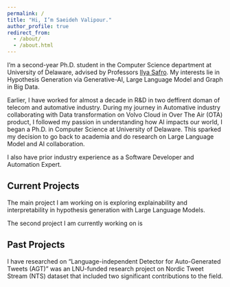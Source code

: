 ```yaml
---
permalink: /
title: "Hi, I’m Saeideh Valipour."
author_profile: true
redirect_from: 
  - /about/
  - /about.html
---
```

I’m a second-year Ph.D. student in the Computer Science department at University of Delaware, advised by Professors [Ilya Safro](https://www.eecis.udel.edu/~isafro/). My interests lie in Hypothesis Generation via Generative-AI, Large Language Model and Graph in Big Data.

Earlier, I have worked for almost a decade in R&D in two deffirent doman of telecom and automative industry. During my journey in Automative industry collaborating with Data transformation on Volvo Cloud in Over The Air (OTA) product, I followed my passion in understanding how AI impacts our world, I began a Ph.D. in Computer Science at University of Delaware. This sparked my decision to go back to academia and do research on Large Language Model and AI collaboration.

I also have prior industry experience as a Software Developer and Automation Expert.

## Current Projects

The main project I am working on is exploring explainability and interpretability in hypothesis generation with Large Language Models. 


The second project I am currently working on is 

## Past Projects

I have researched on “Language-independent Detector for Auto-Generated Tweets (AGT)” was an LNU-funded research project on Nordic Tweet Stream (NTS) dataset that included two significant contributions to the field.

